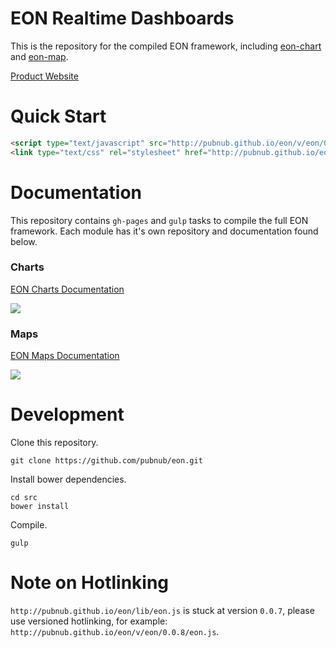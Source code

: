 # EON Realtime Dashboards

This is the repository for the compiled EON framework, including [eon-chart](https://github.com/pubnub/eon-chart) and [eon-map](https://github.com/pubnub/eon-map).

[Product Website](http://pubnub.com/developers/eon/)

# Quick Start

```html
<script type="text/javascript" src="http://pubnub.github.io/eon/v/eon/0.0.8/eon.js"></script>
<link type="text/css" rel="stylesheet" href="http://pubnub.github.io/eon/v/eon/0.0.8/eon.css" />
```

# Documentation

This repository contains ```gh-pages``` and ```gulp``` tasks to compile the full EON framework. Each module has it's own repository and documentation found below.

### Charts

<a href="https://github.com/pubnub/eon-chart">

EON Charts Documentation

<img src="http://i.imgur.com/IPGPKYO.gif"/>
</a>

### Maps

<a href="https://github.com/pubnub/eon-map">

EON Maps Documentation

<img src="http://i.imgur.com/8am5hZ9.gif"/>
</a>

# Development

Clone this repository.

```
git clone https://github.com/pubnub/eon.git
```

Install bower dependencies.

```
cd src
bower install
```

Compile.

```
gulp
```

# Note on Hotlinking

```http://pubnub.github.io/eon/lib/eon.js``` is stuck at version ```0.0.7```, please use versioned hotlinking, for example: ```http://pubnub.github.io/eon/v/eon/0.0.8/eon.js```.
